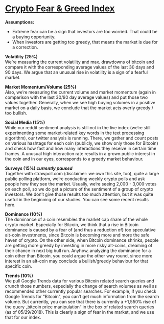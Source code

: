 # [Crypto Fear & Greed Index](https://alternative.me/crypto/fear-and-greed-index/)

**Assumptions:**

- Extreme fear can be a sign that investors are too worried. That could be a buying opportunity.
- When investors are getting too greedy, that means the market is due for a correction.

**Volatility (25%)**  
We’re measuring the current volatility and max. drawdowns of bitcoin and compare it with the corresponding average values of the last 30 days and 90 days. We argue that an unusual rise in volatility is a sign of a fearful market.

**Market Momentum/Volume (25%)**  
Also, we’re measuring the current volume and market momentum (again in comparison with the last 30/90 day average values) and put those two values together. Generally, when we see high buying volumes in a positive market on a daily basis, we conclude that the market acts overly greedy / too bullish.

**Social Media (15%)**  
While our reddit sentiment analysis is still not in the live index (we’re still experimenting some market-related key words in the text processing algorithm), our twitter analysis is running. There, we gather and count posts on various hashtags for each coin (publicly, we show only those for Bitcoin) and check how fast and how many interactions they receive in certain time frames. A unusual high interaction rate results in a grown public interest in the coin and in our eyes, corresponds to a greedy market behaviour.

**Surveys (15%) _currently paused_**  
Together with strawpoll.com (disclaimer: we own this site, too), quite a large public polling platform, we’re conducting weekly crypto polls and ask people how they see the market. Usually, we’re seeing 2,000 - 3,000 votes on each poll, so we do get a picture of the sentiment of a group of crypto investors. We don’t give those results too much attention, but it was quite useful in the beginning of our studies. You can see some recent results here.

**Dominance (10%)**  
The dominance of a coin resembles the market cap share of the whole crypto market. Especially for Bitcoin, we think that a rise in Bitcoin dominance is caused by a fear of (and thus a reduction of) too speculative alt-coin investments, since Bitcoin is becoming more and more the safe haven of crypto. On the other side, when Bitcoin dominance shrinks, people are getting more greedy by investing in more risky alt-coins, dreaming of their chance in next big bull run. Anyhow, analyzing the dominance for a coin other than Bitcoin, you could argue the other way round, since more interest in an alt-coin may conclude a bullish/greedy behaviour for that specific coin.

**Trends (10%)**  
We pull Google Trends data for various Bitcoin related search queries and crunch those numbers, especially the change of search volumes as well as recommended other currently popular searches. For example, if you check Google Trends for "Bitcoin", you can’t get much information from the search volume. But currently, you can see that there is currently a +1,550% rise of the query „bitcoin price manipulation“ in the box of related search queries (as of 05/29/2018). This is clearly a sign of fear in the market, and we use that for our index.
